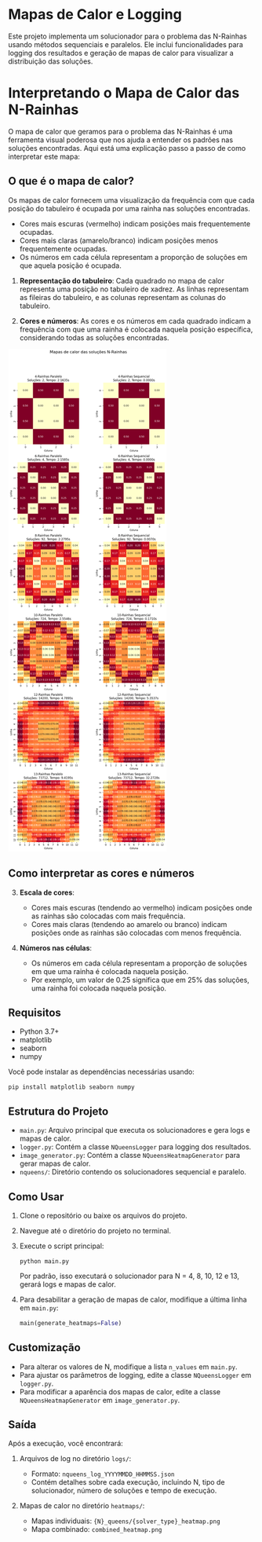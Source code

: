 # Mapas de Calor e Logging

Este projeto implementa um solucionador para o problema das N-Rainhas usando métodos sequenciais e paralelos. Ele inclui funcionalidades para logging dos resultados e geração de mapas de calor para visualizar a distribuição das soluções.

# Interpretando o Mapa de Calor das N-Rainhas

O mapa de calor que geramos para o problema das N-Rainhas é uma ferramenta visual poderosa que nos ajuda a entender os padrões nas soluções encontradas. Aqui está uma explicação passo a passo de como interpretar este mapa:

## O que é o mapa de calor?
Os mapas de calor fornecem uma visualização da frequência com que cada posição do tabuleiro é ocupada por uma rainha nas soluções encontradas.

- Cores mais escuras (vermelho) indicam posições mais frequentemente ocupadas.
- Cores mais claras (amarelo/branco) indicam posições menos frequentemente ocupadas.
- Os números em cada célula representam a proporção de soluções em que aquela posição é ocupada.

1. **Representação do tabuleiro**: Cada quadrado no mapa de calor representa uma posição no tabuleiro de xadrez. As linhas representam as fileiras do tabuleiro, e as colunas representam as colunas do tabuleiro.

2. **Cores e números**: As cores e os números em cada quadrado indicam a frequência com que uma rainha é colocada naquela posição específica, considerando todas as soluções encontradas.

![Mapa de calor](https://raw.githubusercontent.com/welyson1/SistemasDistribuidosNrainhas/main/Welyson/solution_images/combined_heatmap.png)

## Como interpretar as cores e números

3. **Escala de cores**: 
   - Cores mais escuras (tendendo ao vermelho) indicam posições onde as rainhas são colocadas com mais frequência.
   - Cores mais claras (tendendo ao amarelo ou branco) indicam posições onde as rainhas são colocadas com menos frequência.

4. **Números nas células**: 
   - Os números em cada célula representam a proporção de soluções em que uma rainha é colocada naquela posição.
   - Por exemplo, um valor de 0.25 significa que em 25% das soluções, uma rainha foi colocada naquela posição.

## Requisitos

- Python 3.7+
- matplotlib
- seaborn
- numpy

Você pode instalar as dependências necessárias usando:

```
pip install matplotlib seaborn numpy
```

## Estrutura do Projeto

- `main.py`: Arquivo principal que executa os solucionadores e gera logs e mapas de calor.
- `logger.py`: Contém a classe `NQueensLogger` para logging dos resultados.
- `image_generator.py`: Contém a classe `NQueensHeatmapGenerator` para gerar mapas de calor.
- `nqueens/`: Diretório contendo os solucionadores sequencial e paralelo.

## Como Usar

1. Clone o repositório ou baixe os arquivos do projeto.

2. Navegue até o diretório do projeto no terminal.

3. Execute o script principal:

   ```
   python main.py
   ```

   Por padrão, isso executará o solucionador para N = 4, 8, 10, 12 e 13, gerará logs e mapas de calor.

4. Para desabilitar a geração de mapas de calor, modifique a última linha em `main.py`:

   ```python
   main(generate_heatmaps=False)
   ```

## Customização

- Para alterar os valores de N, modifique a lista `n_values` em `main.py`.
- Para ajustar os parâmetros de logging, edite a classe `NQueensLogger` em `logger.py`.
- Para modificar a aparência dos mapas de calor, edite a classe `NQueensHeatmapGenerator` em `image_generator.py`.

## Saída

Após a execução, você encontrará:

1. Arquivos de log no diretório `logs/`:
   - Formato: `nqueens_log_YYYYMMDD_HHMMSS.json`
   - Contém detalhes sobre cada execução, incluindo N, tipo de solucionador, número de soluções e tempo de execução.

2. Mapas de calor no diretório `heatmaps/`:
   - Mapas individuais: `{N}_queens/{solver_type}_heatmap.png`
   - Mapa combinado: `combined_heatmap.png`
